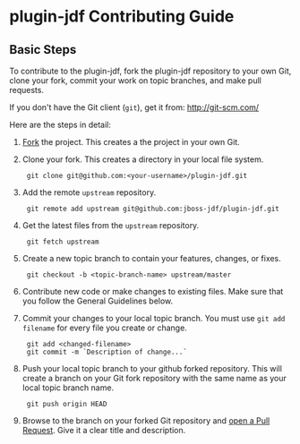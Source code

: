 plugin-jdf Contributing Guide
=============================

Basic Steps
-----------

To contribute to the plugin-jdf, fork the plugin-jdf repository to your own Git, clone your fork, commit your work on topic branches, and make pull requests. 

If you don't have the Git client (`git`), get it from: <http://git-scm.com/>

Here are the steps in detail:

1. [Fork](https://github.com/jboss-jdf/plugin-jdf/fork_select) the project. This creates a the project in your own Git.

2. Clone your fork. This creates a directory in your local file system.

        git clone git@github.com:<your-username>/plugin-jdf.git

3. Add the remote `upstream` repository.

        git remote add upstream git@github.com:jboss-jdf/plugin-jdf.git

4. Get the latest files from the `upstream` repository.

        git fetch upstream

5. Create a new topic branch to contain your features, changes, or fixes.

        git checkout -b <topic-branch-name> upstream/master

6. Contribute new code or make changes to existing files. Make sure that you follow the General Guidelines below.

7. Commit your changes to your local topic branch. You must use `git add filename` for every file you create or change.

        git add <changed-filename>
        git commit -m `Description of change...`

8. Push your local topic branch to your github forked repository. This will create a branch on your Git fork repository with the same name as your local topic branch name.

        git push origin HEAD            

9. Browse to the <topic-branch-name> branch on your forked Git repository and [open a Pull Request](http://help.github.com/send-pull-requests/). Give it a clear title and description.


